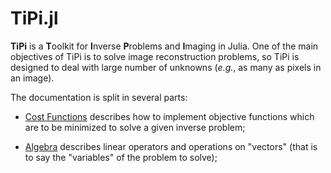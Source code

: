# TiPi.jl

**TiPi** is a **T**oolkit for **I**nverse **P**roblems and **I**maging in
Julia.  One of the main objectives of TiPi is to solve image reconstruction
problems, so TiPi is designed to deal with large number of unknowns
(*e.g.*, as many as pixels in an image).

The documentation is split in several parts:

* [Cost Functions](doc/cost.md) describes how to implement objective functions
  which are to be minimized to solve a given inverse problem;

* [Algebra](doc/algebra.md) describes linear operators and operations
  on "vectors" (that is to say the "variables" of the problem to solve);
